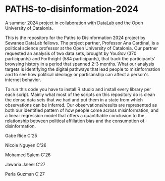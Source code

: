 # PATHS-to-disinformation-2024
A summer 2024 project in collaboration with DataLab and the Open University of Catalonia.

This is the repository for the Paths to Disinformation 2024 project by Sewanee DataLab fellows. The project partner, Professor Ana Cardinal, is a political science professor at the Open University of Catalonia. Our partner requested an analysis of two data sets, brought by YouGov (370 participants) and Forthright (584 participants), that track the participants' browsing history in a period that spanned 2-3 months. What our analysis targets is identifying the digital pathways that lead people to misinformation and to see how political ideology or partisanship can affect a person's internet behavior.   

To run this code you have to install R studio and install every library per each script. Mainly what most of the scripts on this repository do is clean the dense data sets that we had and put them in a state from which observations can be inferred. Our observations/results are represented as both our identified pattern of how people come across misinformation, and a linear regression model that offers a quantifiable conclusion to the relationship between political affiliation bias and the consumption of disinformation. 

Gabe Rice C'25 

Nicole Nguyen C'26

Mohamed Salem C'26

Jawaria Jaleel C'27

Perla Guzman C'27
